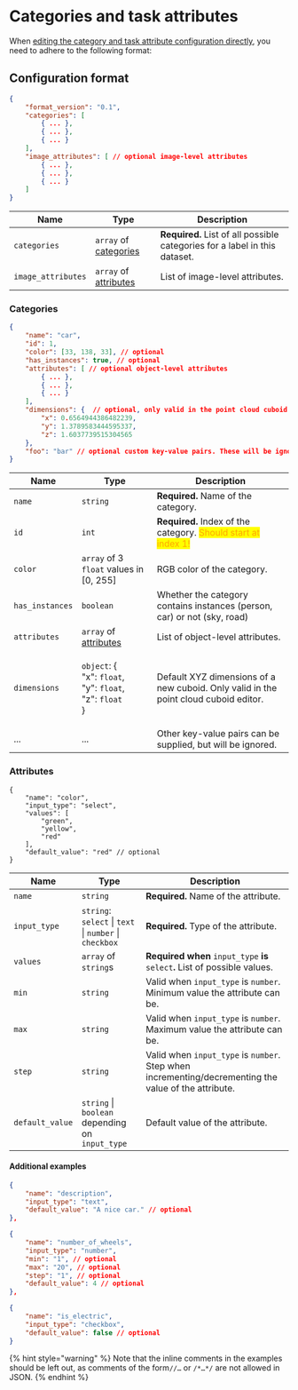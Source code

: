 # Categories and task attributes

When [editing the category and task attribute configuration directly](https://docs.segments.ai/guides/configure-label-editor), you need to adhere to the following format:

## Configuration format

```json
{
    "format_version": "0.1",
    "categories": [
        { ... },
        { ... },
        { ... }
    ],
    "image_attributes": [ // optional image-level attributes
        { ... },
        { ... },
        { ... }
    ]
}
```

| Name               | Type                                                                               | Description                                                                |
| ------------------ | ---------------------------------------------------------------------------------- | -------------------------------------------------------------------------- |
| `categories`       | `array` of [categories](categories-and-task-attributes.md#categories-format)       | **Required.** List of all possible categories for a label in this dataset. |
| `image_attributes` | `array` of [attributes](categories-and-task-attributes.md#object-attribute-format) | List of image-level attributes.                                            |

### Categories

```json
{
    "name": "car",
    "id": 1,
    "color": [33, 138, 33], // optional
    "has_instances": true, // optional
    "attributes": [ // optional object-level attributes
        { ... },
        { ... },
        { ... }
    ],
    "dimensions": {  // optional, only valid in the point cloud cuboid editor
        "x": 0.6564944386482239,
        "y": 1.3789583444595337,
        "z": 1.6037739515304565
    },
    "foo": "bar" // optional custom key-value pairs. These will be ignored.
}
```

| Name            | Type                                                                                                                              | Description                                                                                      |
| --------------- | --------------------------------------------------------------------------------------------------------------------------------- | ------------------------------------------------------------------------------------------------ |
| `name`          | `string`                                                                                                                          | **Required.** Name of the category.                                                              |
| `id`            | `int`                                                                                                                             | **Required.** Index of the category. <mark style="color:orange;">Should start at index 1!</mark> |
| `color`         | `array` of 3 `float` values in \[0, 255]                                                                                          | RGB color of the category.                                                                       |
| `has_instances` | `boolean`                                                                                                                         | Whether the category contains instances (person, car) or not (sky, road)                         |
| `attributes`    | `array` of [attributes](categories-and-task-attributes.md#object-attribute-format)                                                | List of object-level attributes.                                                                 |
| `dimensions`    | <p><code>object</code>: {<br>    "x": <code>float</code>,<br>    "y": <code>float</code>,<br>    "z": <code>float</code><br>}</p> | Default XYZ dimensions of a new cuboid. Only valid in the point cloud cuboid editor.             |
| ...             | ...                                                                                                                               | Other key-value pairs can be supplied, but will be ignored.                                      |

### Attributes

```json5
{
    "name": "color",
    "input_type": "select",
    "values": [
        "green",
        "yellow",
        "red"
    ],
    "default_value": "red" // optional
}
```

| Name            | Type                                                   | Description                                                                                          |
| --------------- | ------------------------------------------------------ | ---------------------------------------------------------------------------------------------------- |
| `name`          | `string`                                               | **Required.** Name of the attribute.                                                                 |
| `input_type`    | `string`: `select` \| `text` \| `number` \| `checkbox` | **Required.** Type of the attribute.                                                                 |
| `values`        | `array` of `string`s                                   | **Required when** `input_type` **is** `select`**.** List of possible values.                         |
| `min`           | `string`                                               | Valid when `input_type` is `number`. Minimum value the attribute can be.                             |
| `max`           | `string`                                               | Valid when `input_type` is `number`. Maximum value the attribute can be.                             |
| `step`          | `string`                                               | Valid when `input_type` is `number`. Step when incrementing/decrementing the value of the attribute. |
| `default_value` | `string` \| `boolean` depending on `input_type`        | Default value of the attribute.                                                                      |

#### Additional examples

```json
{
    "name": "description",
    "input_type": "text",
    "default_value": "A nice car." // optional
},
```

```json
{
    "name": "number_of_wheels",
    "input_type": "number",
    "min": "1", // optional
    "max": "20", // optional
    "step": "1", // optional
    "default_value": 4 // optional
},
```

```json
{
    "name": "is_electric",
    "input_type": "checkbox",
    "default_value": false // optional
}
```

{% hint style="warning" %}
Note that the inline comments in the examples should be left out, as comments of the form`//…` or `/*…*/` are not allowed in JSON.
{% endhint %}
